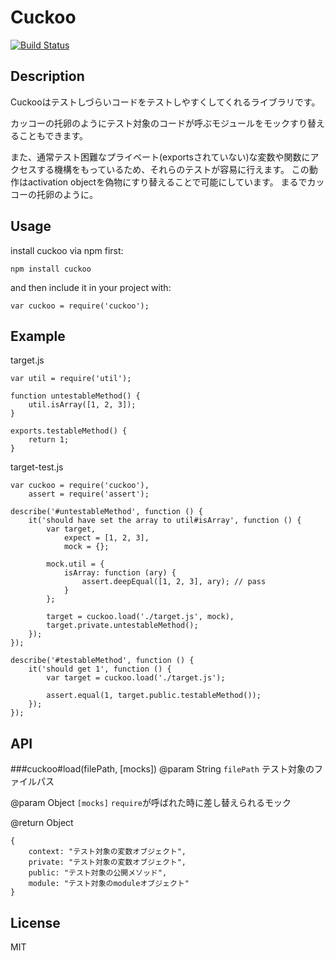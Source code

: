 Cuckoo
=====

[![Build Status](https://travis-ci.org/nazomikan/Cuckoo.png?branch=master)](https://travis-ci.org/nazomikan/Cuckoo)

## Description
Cuckooはテストしづらいコードをテストしやすくしてくれるライブラリです。

カッコーの托卵のようにテスト対象のコードが呼ぶモジュールをモックすり替えることもできます。

また、通常テスト困難なプライベート(exportsされていない)な変数や関数にアクセスする機構をもっているため、それらのテストが容易に行えます。 この動作はactivation objectを偽物にすり替えることで可能にしています。 まるでカッコーの托卵のように。

## Usage
install cuckoo via npm first:

    npm install cuckoo

and then include it in your project with:

    var cuckoo = require('cuckoo');

## Example
target.js

    var util = require('util');

    function untestableMethod() {
        util.isArray([1, 2, 3]);
    }

    exports.testableMethod() {
        return 1;
    }

target-test.js

    var cuckoo = require('cuckoo'),
        assert = require('assert');

    describe('#untestableMethod', function () {
        it('should have set the array to util#isArray', function () {
            var target,
                expect = [1, 2, 3],
                mock = {};

            mock.util = {
                isArray: function (ary) {
                    assert.deepEqual([1, 2, 3], ary); // pass
                }
            };

            target = cuckoo.load('./target.js', mock),
            target.private.untestableMethod();
        });
    });

    describe('#testableMethod', function () {
        it('should get 1', function () {
            var target = cuckoo.load('./target.js');

            assert.equal(1, target.public.testableMethod());
        });
    });

## API
###cuckoo#load(filePath, [mocks])
@param String `filePath` テスト対象のファイルパス

@param Object `[mocks]` `require`が呼ばれた時に差し替えられるモック

@return Object

    {
        context: "テスト対象の変数オブジェクト",
        private: "テスト対象の変数オブジェクト",
        public: "テスト対象の公開メソッド",
        module: "テスト対象のmoduleオブジェクト"
    }

## License
MIT
